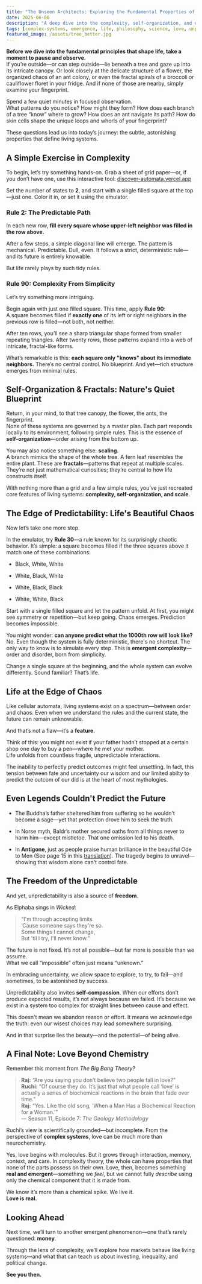 ```yaml
---
title: "The Unseen Architects: Exploring the Fundamental Properties of Life"
date: 2025-06-06
description: "A deep dive into the complexity, self-organization, and unpredictability that shape living systems."
tags: [complex-systems, emergence, life, philosophy, science, love, unpredictability]
featured_image: /assets/tree_better.jpg
---
```





**Before we dive into the fundamental principles that shape life, take a moment to pause and observe.**  
If you’re outside—or can step outside—lie beneath a tree and gaze up into its intricate canopy. Or look closely at the delicate structure of a flower, the organized chaos of an ant colony, or even the fractal spirals of a broccoli or cauliflower floret in your fridge. And if none of those are nearby, simply examine your fingerprint.

Spend a few quiet minutes in focused observation.  
What patterns do you notice? How might they form? How does each branch of a tree “know” where to grow? How does an ant navigate its path? How do skin cells shape the unique loops and whorls of your fingerprint?

These questions lead us into today’s journey: the subtle, astonishing properties that define living systems.



## A Simple Exercise in Complexity

To begin, let’s try something hands-on. Grab a sheet of grid paper—or, if you don’t have one, use this interactive tool: [discover-automata.vercel.app](https://discover-automata.vercel.app/)

Set the number of states to **2**, and start with a single filled square at the top—just one. Color it in, or set it using the emulator.

### Rule 2: The Predictable Path

In each new row, **fill every square whose upper-left neighbor was filled in the row above.**

After a few steps, a simple diagonal line will emerge. The pattern is mechanical. Predictable. Dull, even. It follows a strict, deterministic rule—and its future is entirely knowable.

But life rarely plays by such tidy rules.

### Rule 90: Complexity From Simplicity

Let’s try something more intriguing.

Begin again with just one filled square. This time, apply **Rule 90**:  
A square becomes filled if **exactly one** of its left or right neighbors in the previous row is filled—not both, not neither.

After ten rows, you’ll see a sharp triangular shape formed from smaller repeating triangles. After twenty rows, those patterns expand into a web of intricate, fractal-like forms.

What’s remarkable is this: **each square only "knows" about its immediate neighbors.** There’s no central control. No blueprint. And yet—rich structure emerges from minimal rules.



## Self-Organization & Fractals: Nature's Quiet Blueprint

Return, in your mind, to that tree canopy, the flower, the ants, the fingerprint.  
None of these systems are governed by a master plan. Each part responds locally to its environment, following simple rules. This is the essence of **self-organization**—order arising from the bottom up.

You may also notice something else: **scaling.**  
A branch mimics the shape of the whole tree. A fern leaf resembles the entire plant. These are **fractals**—patterns that repeat at multiple scales. They’re not just mathematical curiosities; they’re central to how life constructs itself.

With nothing more than a grid and a few simple rules, you’ve just recreated core features of living systems: **complexity, self-organization, and scale**.



## The Edge of Predictability: Life's Beautiful Chaos

Now let’s take one more step.

In the emulator, try **Rule 30**—a rule known for its surprisingly chaotic behavior. It’s simple: a square becomes filled if the three squares above it match one of these combinations:

- Black, White, White
    
- White, Black, White
    
- White, Black, Black
    
- White, White, Black
    

Start with a single filled square and let the pattern unfold. At first, you might see symmetry or repetition—but keep going. Chaos emerges. Prediction becomes impossible.

You might wonder: **can anyone predict what the 1000th row will look like?**  
No. Even though the system is fully deterministic, there's no shortcut. The only way to know is to simulate every step. This is **emergent complexity**—order and disorder, born from simplicity.

Change a single square at the beginning, and the whole system can evolve differently. Sound familiar? That’s life.



## Life at the Edge of Chaos

Like cellular automata, living systems exist on a spectrum—between order and chaos. Even when we understand the rules and the current state, the future can remain unknowable.

And that’s not a flaw—it’s a **feature**.

Think of this: you might not exist if your father hadn’t stopped at a certain shop one day to buy a pen—where he met your mother.  
Life unfolds from countless fragile, unpredictable interactions.

The inability to perfectly predict outcomes might feel unsettling. In fact, this tension between fate and uncertainty our wisdom and our limited abilty to predict the outcom of our did is at the heart of most mythologies.



## Even Legends Couldn't Predict the Future

- The Buddha’s father sheltered him from suffering so he wouldn’t become a sage—yet that protection drove him to seek the truth.
    
- In Norse myth, Baldr’s mother secured oaths from all things never to harm him—except mistletoe. That one omission led to his death.
    
- In **Antigone**, just as people praise human brilliance in the beautiful Ode to Men (See page 15 in this [translation](https://chs.harvard.edu/wp-content/uploads/2020/11/Antigone-Master-Translation.pdf)). The tragedy begins to unravel—showing that wisdom alone can't control fate.
    



## The Freedom of the Unpredictable

And yet, unpredictability is also a source of **freedom**.

As Elphaba sings in _Wicked_:

> “I'm through accepting limits  
> ’Cause someone says they're so.  
> Some things I cannot change,  
> But 'til I try, I'll never know.”

The future is not fixed. It’s not all possible—but far more is possible than we assume.  
What we call “impossible” often just means “unknown.”

In embracing uncertainty, we allow space to explore, to try, to fail—and sometimes, to be astonished by success.

Unpredictability also invites **self-compassion**. When our efforts don’t produce expected results, it’s not always because we failed. It’s because we exist in a system too complex for straight lines between cause and effect.

This doesn't mean we abandon reason or effort. It means we acknowledge the truth: even our wisest choices may lead somewhere surprising.

And in that surprise lies the beauty—and the potential—of being alive.



## A Final Note: Love Beyond Chemistry

Remember this moment from _The Big Bang Theory_?

> **Raj:** “Are you saying you don’t believe two people fall in love?”  
> **Ruchi:** “Of course they do. It’s just that what people call ‘love’ is actually a series of biochemical reactions in the brain that fade over time.”  
> **Raj:** “Yes. Like the old song, ‘When a Man Has a Biochemical Reaction for a Woman.’”  
> — Season 11, Episode 7: _The Geology Methodology_

Ruchi’s view is scientifically grounded—but incomplete. From the perspective of **complex systems**, love can be much more than neurochemistry.

Yes, love begins with molecules. But it grows through interaction, memory, context, and care. In complexity theory, the whole can have properties that none of the parts possess on their own. Love, then, becomes something **real and emergent**—something we _feel_, but we cannot fully _describe_ using only the chemical component that it is made from.

We know it’s more than a chemical spike. We live it.  
**Love is real.**



## Looking Ahead

Next time, we’ll turn to another emergent phenomenon—one that’s rarely questioned: **money**.

Through the lens of complexity, we’ll explore how markets behave like living systems—and what that can teach us about investing, inequality, and political change.

**See you then.**

